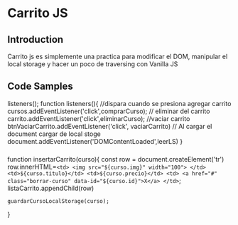 # Carrito JS

## Introduction

Carrito js es simplemente una practica para modificar el DOM, manipular el local storage y hacer un poco de traversing con Vanilla JS

## Code Samples

listeners();
function listeners(){
    //dispara cuando se presiona agregar carrito
    cursos.addEventListener('click',comprarCurso);
    // eliminar del carrito
    carrito.addEventListener('click',eliminarCurso);
    //vaciar carrito
    btnVaciarCarrito.addEventListener('click', vaciarCarrito)
    // Al cargar el document cargar de local stoge
    document.addEventListener('DOMContentLoaded',leerLS)
}

###
function insertarCarrito(curso){
    const row = document.createElement('tr')
    row.innerHTML=`
        <td>
            <img src="${curso.img}" width="100">
        </td>
        <td>${curso.titulo}</td>
        <td>${curso.precio}</td>
        <td>
            <a href="#" class="borrar-curso" data-id="${curso.id}">X</a>
        </td>
    `;
    listaCarrito.appendChild(row)

    guardarCursoLocalStorage(curso);
}